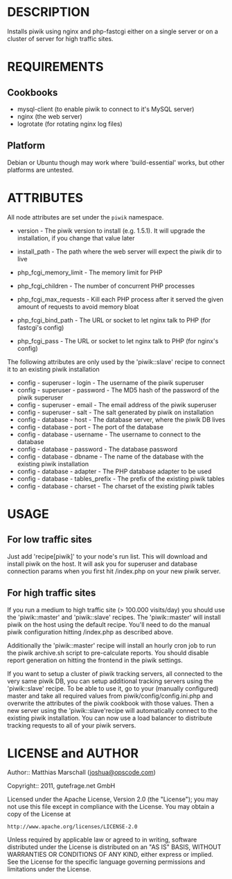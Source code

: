 DESCRIPTION
====

Installs piwik using nginx and php-fastcgi either on a single server or on a cluster of server for high traffic sites.

REQUIREMENTS
====

Cookbooks
----

* mysql-client (to enable piwik to connect to it's MySQL server)
* nginx (the web server)
* logrotate (for rotating nginx log files)


Platform
----

Debian or Ubuntu though may work where 'build-essential' works, but other platforms are untested.

ATTRIBUTES
====

All node attributes are set under the `piwik` namespace.

* version - The piwik version to install (e.g. 1.5.1). It will upgrade the installation, if you change that value later
* install_path - The path where the web server will expect the piwik dir to live

* php_fcgi_memory_limit - The memory limit for PHP
* php_fcgi_children - The number of concurrent PHP processes
* php_fcgi_max_requests - Kill each PHP process after it served the given amount of requests to avoid memory bloat
* php_fcgi_bind_path - The URL or socket to let nginx talk to PHP (for fastcgi's config)
* php_fcgi_pass - The URL or socket to let nginx talk to PHP (for nginx's config)

The following attributes are only used by the 'piwik::slave' recipe to connect it to an existing piwik installation

* config - superuser - login - The username of the piwik superuser
* config - superuser - password - The MD5 hash of the password of the piwik superuser
* config - superuser - email - The email address of the piwik superuser
* config - superuser - salt - The salt generated by piwik on installation
* config - database - host - The database server, where the piwik DB lives
* config - database - port - The port of the database
* config - database - username - The username to connect to the database
* config - database - password - The database password
* config - database - dbname - The name of the database with the existing piwik installation
* config - database - adapter - The PHP database adapter to be used
* config - database - tables_prefix - The prefix of the existing piwik tables
* config - database - charset - The charset of the existing piwik tables


USAGE
====

For low traffic sites
----

Just add 'recipe[piwik]' to your node's run list. This will download and install piwik on the host. It will ask you for
superuser and database connection params when you first hit /index.php on your new piwik server.

For high traffic sites
----

If you run a medium to high traffic site (> 100.000 visits/day) you should use the 'piwik::master' and 'piwik::slave'
recipes. The 'piwik::master' will install piwik on the host using the default recipe. You'll need to do the manual
piwik configuration hitting /index.php as described above.

Additionally the 'piwik::master' recipe will install an hourly cron job to run the piwik archive.sh script to
pre-calculate reports. You should disable report generation on hitting the frontend in the piwik settings.

If you want to setup a cluster of piwik tracking servers, all connected to the very same piwik DB, you can setup
additional tracking servers using the 'piwik::slave' recipe. To be able to use it, go to your (manually configured)
master and take all required values from piwik/config/config.ini.php and overwrite the attributes of the piwik
cookbook with those values. Then a new server using the 'piwik::slave'recipe will automatically connect to the existing
piwik installation. You can now use a load balancer to distribute tracking requests to all of your piwik servers.


LICENSE and AUTHOR
====

Author:: Matthias Marschall (<joshua@opscode.com>)

Copyright:: 2011, gutefrage.net GmbH

Licensed under the Apache License, Version 2.0 (the "License");
you may not use this file except in compliance with the License.
You may obtain a copy of the License at

    http://www.apache.org/licenses/LICENSE-2.0

Unless required by applicable law or agreed to in writing, software
distributed under the License is distributed on an "AS IS" BASIS,
WITHOUT WARRANTIES OR CONDITIONS OF ANY KIND, either express or implied.
See the License for the specific language governing permissions and
limitations under the License.
